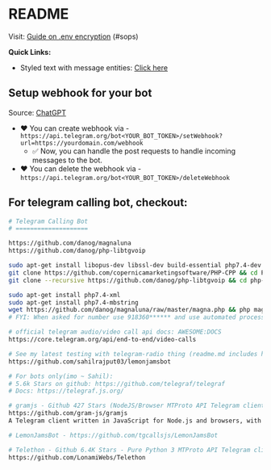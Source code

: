 # README

Visit: [Guide on .env encryption](https://github.com/sahilrajput03/devopswithkubernetes/tree/main/learn-sops#encrypting-decrypting-env-file) (#sops)

**Quick Links:**

- Styled text with message entities: [Click here](https://core.telegram.org/api/entities)

## Setup webhook for your bot

Source: [ChatGPT](https://chatgpt.com/c/68d42f89-fde8-8324-8993-14b288d101e1)

- ❤️ You can create webhook via - `https://api.telegram.org/bot<YOUR_BOT_TOKEN>/setWebhook?url=https://yourdomain.com/webhook`
  - ✅ Now, you can handle the post requests to handle incoming messages to the bot.
- ❤️ You can delete the webhook via - `https://api.telegram.org/bot<YOUR_BOT_TOKEN>/deleteWebhook`

## For telegram calling bot, checkout:

```bash
# Telegram Calling Bot
# ====================

https://github.com/danog/magnaluna
https://github.com/danog/php-libtgvoip

sudo apt-get install libopus-dev libssl-dev build-essential php7.4-dev php7.4
git clone https://github.com/copernicamarketingsoftware/PHP-CPP && cd PHP-CPP && make -j$(nproc) && sudo make install && cd ..
git clone --recursive https://github.com/danog/php-libtgvoip && cd php-libtgvoip && make && sudo make install

sudo apt-get install php7.4-xml
sudo apt-get install php7.4-mbstring
wget https://github.com/danog/magnaluna/raw/master/magna.php && php magna.php
# FYI: When asked for number use 918360****** and use automated process to login instead of using the user api and api_tokens.
```

```bash
# official telegram audio/video call api docs: AWESOME:DOCS
https://core.telegram.org/api/end-to-end/video-calls

# See my latest testing with telegram-radio thing (readme.md includes how to use):
https://github.com/sahilrajput03/lemonjamsbot

# For bots only(imo ~ Sahil):
# 5.6k Stars on github: https://github.com/telegraf/telegraf
# Docs: https://telegraf.js.org/

# gramjs - Github 427 Stars (NodeJS/Browser MTProto API Telegram client library,)
https://github.com/gram-js/gramjs
A Telegram client written in JavaScript for Node.js and browsers, with its core being based on Telethon.

# LemonJamsBot - https://github.com/tgcallsjs/LemonJamsBot

# Telethon - Github 6.4K Stars - Pure Python 3 MTProto API Telegram client library, for bots too!
https://github.com/LonamiWebs/Telethon

```
